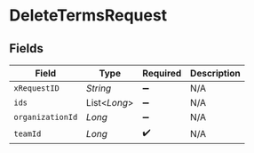 # DeleteTermsRequest


## Fields

| Field              | Type               | Required           | Description        |
| ------------------ | ------------------ | ------------------ | ------------------ |
| `xRequestID`       | *String*           | :heavy_minus_sign: | N/A                |
| `ids`              | List<*Long*>       | :heavy_minus_sign: | N/A                |
| `organizationId`   | *Long*             | :heavy_minus_sign: | N/A                |
| `teamId`           | *Long*             | :heavy_check_mark: | N/A                |